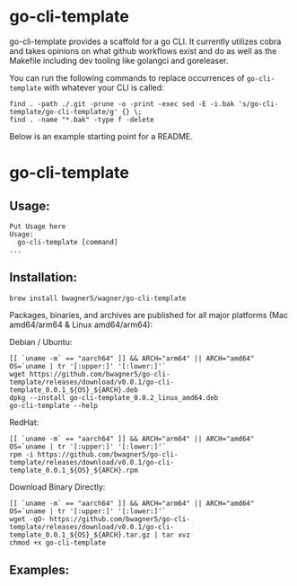 # go-cli-template

go-cli-template provides a scaffold for a go CLI. It currently utilizes cobra and takes opinions on what github workflows exist and do as well as the Makefile including dev tooling like golangci and goreleaser.

You can run the following commands to replace occurrences of `go-cli-template` with whatever your CLI is called:

```
find . -path ./.git -prune -o -print -exec sed -E -i.bak 's/go-cli-template/go-cli-template/g' {} \;
find . -name "*.bak" -type f -delete
```

Below is an example starting point for a README.

# go-cli-template

<DESCRIPTION>

## Usage:


```
Put Usage here
Usage:
  go-cli-template [command]
...
```

## Installation:

```
brew install bwagner5/wagner/go-cli-template
```

Packages, binaries, and archives are published for all major platforms (Mac amd64/arm64 & Linux amd64/arm64):

Debian / Ubuntu:

```
[[ `uname -m` == "aarch64" ]] && ARCH="arm64" || ARCH="amd64"
OS=`uname | tr '[:upper:]' '[:lower:]'`
wget https://github.com/bwagner5/go-cli-template/releases/download/v0.0.1/go-cli-template_0.0.1_${OS}_${ARCH}.deb
dpkg --install go-cli-template_0.0.2_linux_amd64.deb
go-cli-template --help
```

RedHat:

```
[[ `uname -m` == "aarch64" ]] && ARCH="arm64" || ARCH="amd64"
OS=`uname | tr '[:upper:]' '[:lower:]'`
rpm -i https://github.com/bwagner5/go-cli-template/releases/download/v0.0.1/go-cli-template_0.0.1_${OS}_${ARCH}.rpm
```

Download Binary Directly:

```
[[ `uname -m` == "aarch64" ]] && ARCH="arm64" || ARCH="amd64"
OS=`uname | tr '[:upper:]' '[:lower:]'`
wget -qO- https://github.com/bwagner5/go-cli-template/releases/download/v0.0.1/go-cli-template_0.0.1_${OS}_${ARCH}.tar.gz | tar xvz
chmod +x go-cli-template
```

## Examples: 

<INSERT EXAMPLES>